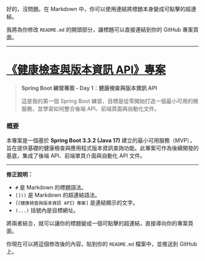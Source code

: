 好的，沒問題。在 Markdown 中，你可以使用連結將標題本身變成可點擊的超連結。

我將為你修改 `README.md` 的開頭部分，讓標題可以直接連結到你的 GitHub 專案頁面。

---

# **[《健康檢查與版本資訊 API》專案](https://github.com/PengWorks1114/Spring_Boot_Practice/tree/master/01.health-info-service/health-info-service)**

> **Spring Boot 練習專案 - Day 1：健康檢查與版本資訊 API**
> 
> 這是我的第一個 Spring Boot 練習，目標是從零開始打造一個最小可用的微服務，並學習如何整合後端 API、前端頁面與自動化文件。

### **概要**

本專案是一個基於 **Spring Boot 3.3.2 (Java 17)** 建立的最小可用服務（MVP），旨在提供基礎的健康檢查與應用程式版本資訊查詢功能。此專案可作為後續開發的基底，集成了後端 API、前端單頁介面與自動化 API 文件。

---

**修正說明：**

* `#` 是 Markdown 的標題語法。
* `[]()` 是 Markdown 的超連結語法。
* `[《健康檢查與版本資訊 API》專案]` 是連結顯示的文字。
* `(...)` 括號內是目標網址。

將兩者結合，就可以讓你的標題變成一個可點擊的超連結，直接導向你的專案頁面。

你現在可以將這個修改後的內容，貼到你的 `README.md` 檔案中，並推送到 GitHub 上。
